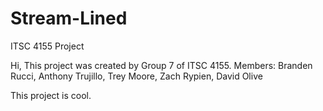 # Stream-Lined
ITSC 4155 Project

Hi, This project was created by Group 7 of ITSC 4155.
Members:
  Branden Rucci,
  Anthony Trujillo,
  Trey Moore,
  Zach Rypien,
  David Olive
 
This project is cool.
